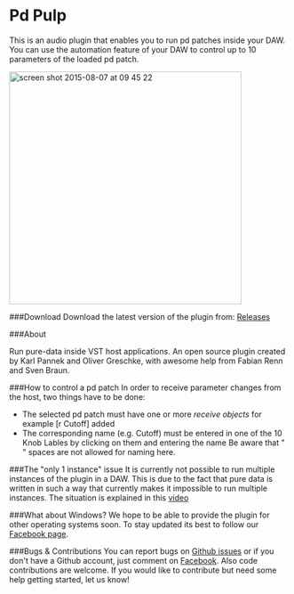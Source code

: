 

Pd Pulp
==============

This is an audio plugin that enables you to run pd patches inside your DAW. You can use the automation feature of your DAW to control up to 10 parameters of the loaded pd patch.

<a href="https://www.youtube.com/watch?v=TsPwRh1xSps" title="Watch demo video" target="_blank">
  <img width="418" alt="screen shot 2015-08-07 at 09 45 22" src="https://cloud.githubusercontent.com/assets/692826/9131118/17ce75ba-3ce9-11e5-9419-1867a28902fc.png">
</a>

###Download
Download the latest version of the plugin from: [Releases](https://github.com/logsol/JuceLibPd/releases)

###About

Run pure-data inside VST host applications. An open source plugin created by Karl Pannek and Oliver Greschke, with awesome help from Fabian Renn and Sven Braun.

###How to control a pd patch
In order to receive parameter changes from the host, two things have to be done:
- The selected pd patch must have one or more *receive objects* for example [r Cutoff] added
- The corresponding name (e.g. Cutoff) must be entered in one of the 10 Knob Lables by clicking on them and entering the name
Be aware that " " spaces are not allowed for naming here.

###The "only 1 instance" issue
It is currently not possible to run multiple instances of the plugin in a DAW. This is due to the fact that pure data is written in such a way that currently makes it impossible to run multiple instances. The situation is explained in this [video](https://www.youtube.com/watch?v=1IUEQW0-L5M) 

###What about Windows?
We hope to be able to provide the plugin for other operating systems soon. To stay updated its best to follow our [Facebook page](https://www.facebook.com/pdpulp).

###Bugs & Contributions
You can report bugs on [Github issues](https://github.com/logsol/Pd-Pulp/issues) or if you don't have a Github account, just comment on [Facebook](https://www.facebook.com/pdpulp). Also code contributions are welcome. If you would like to contribute but need some help getting started, let us know!
